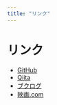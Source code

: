 ```yaml
---
title: "リンク"
---
```


# リンク

- [GitHub](https://github.com/azujuuuuuun)
- [Qiita](https://qiita.com/azujuuuuuun)
- [ブクログ](https://booklog.jp/users/azujuuuuuun)
- [映画.com](https://eiga.com/mypage/753513/)
